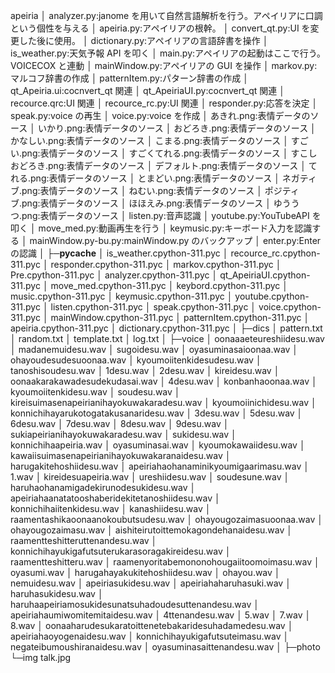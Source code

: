 apeiria
│ analyzer.py:janome を用いて自然言語解析を行う。アペイリアに口調という個性を与える
│ apeiria.py:アペイリアの根幹。
│ convert_qt.py:UI を変更した後に使用。
│ dictionary.py:アペイリアの言語辞書を操作
│ is_weather.py:天気予報 API を叩く
│ main.py:アペイリアの起動はここで行う。VOICECOX と連動
│ mainWindow.py:アペイリアの GUI を操作
│ markov.py:マルコフ辞書の作成
│ patternItem.py:パターン辞書の作成
│ qt_Apeiria.ui:cocnvert_qt 関連
│ qt_ApeiriaUI.py:cocnvert_qt 関連
│ recource.qrc:UI 関連
│ recource_rc.py:UI 関連
│ responder.py:応答を決定
│ speak.py:voice の再生
│ voice.py:voice を作成
│ あきれ.png:表情データのソース
│ いかり.png:表情データのソース
│ おどろき.png:表情データのソース
│ かなしい.png:表情データのソース
│ こまる.png:表情データのソース
│ すごい.png:表情データのソース
│ すごくてれる.png:表情データのソース
│ すこしおどろき.png:表情データのソース
│ デフォルト.png:表情データのソース
│ てれる.png:表情データのソース
│ とまどい.png:表情データのソース
│ ネガティブ.png:表情データのソース
│ ねむい.png:表情データのソース
│ ポジティブ.png:表情データのソース
│ ほほえみ.png:表情データのソース
│ ゆううつ.png:表情データのソース
│ listen.py:音声認識
│ youtube.py:YouTubeAPI を叩く
│ move_med.py:動画再生を行う
│ keymusic.py:キーボード入力を認識する
│ mainWindow.py-bu.py:mainWindow.py のバックアップ
│ enter.py:Enter の認識
│
├─**pycache**
│ is_weather.cpython-311.pyc
│ recource_rc.cpython-311.pyc
│ responder.cpython-311.pyc
│ markov.cpython-311.pyc
│ Pre.cpython-311.pyc
│ analyzer.cpython-311.pyc
│ qt_ApeiriaUI.cpython-311.pyc
│ move_med.cpython-311.pyc
│ keybord.cpython-311.pyc
│ music.cpython-311.pyc
│ keymusic.cpython-311.pyc
│ youtube.cpython-311.pyc
│ listen.cpython-311.pyc
│ speak.cpython-311.pyc
│ voice.cpython-311.pyc
│ mainWindow.cpython-311.pyc
│ patternItem.cpython-311.pyc
│ apeiria.cpython-311.pyc
│ dictionary.cpython-311.pyc
│
├─dics
│ pattern.txt
│ random.txt
│ template.txt
│ log.txt
│
├─voice
│ oonaaaeteureshiidesu.wav
│ madanemuidesu.wav
│ sugoidesu.wav
│ oyasuminasaioonaa.wav
│ ohayoudesudesuoonaa.wav
│ kyoumoiitenkidesudesu.wav
│ tanoshisoudesu.wav
│ 1desu.wav
│ 2desu.wav
│ kireidesu.wav
│ oonaakarakawadesudekudasai.wav
│ 4desu.wav
│ konbanhaoonaa.wav
│ kyoumoiitenkidesu.wav
│ soudesu.wav
│ kireisuimasenapeirianihayokuwakaradesu.wav
│ kyoumoiinichidesu.wav
│ konnichihayarukotogatakusanaridesu.wav
│ 3desu.wav
│ 5desu.wav
│ 6desu.wav
│ 7desu.wav
│ 8desu.wav
│ 9desu.wav
│ sukiapeirianihayokuwakaradesu.wav
│ sukidesu.wav
│ konnichihaapeiria.wav
│ oyasuminasai.wav
│ kyoumokawaiidesu.wav
│ kawaiisuimasenapeirianihayokuwakaranaidesu.wav
│ harugakitehoshiidesu.wav
│ apeiriahaohanaminikyoumigaarimasu.wav
│ 1.wav
│ kireidesuapeiria.wav
│ ureshiidesu.wav
│ soudesune.wav
│ haruhaohanamigadekirunodesukidesu.wav
│ apeiriahaanatatooshaberidekitetanoshiidesu.wav
│ konnichihaiitenkidesu.wav
│ kanashiidesu.wav
│ raamentashikaoonaanokoubutsudesu.wav
│ ohayougozaimasuoonaa.wav
│ ohayougozaimasu.wav
│ aishiteirutoittemokagondehanaidesu.wav
│ raamentteshitteruttenandesu.wav
│ konnichihayukigafutsuterukarasoragakireidesu.wav
│ raamentteshitteru.wav
│ raamenyoritabemononohougaiitoomoimasu.wav
│ oyasumi.wav
│ harugahayakukitehoshiidesu.wav
│ ohayou.wav
│ nemuidesu.wav
│ apeiriasukidesu.wav
│ apeiriahaharuhasuki.wav
│ haruhasukidesu.wav
│ haruhaapeiriamosukidesunatsuhadoudesuttenandesu.wav
│ apeiriahaumiwomitemitaidesu.wav
│ 4ttenandesu.wav
│ 5.wav
│ 7.wav
│ 8.wav
│ oonaaharudesukaratoittenetebakaridesuhadamedesu.wav
│ apeiriahaoyogenaidesu.wav
│ konnichihayukigafutsuteimasu.wav
│ negateibumoushiranaidesu.wav
│ oyasuminasaittenandesu.wav
│
├─photo
└─img
talk.jpg
